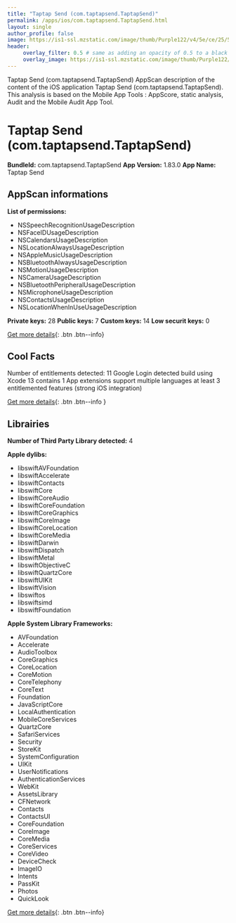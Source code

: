 ```yaml
---
title: "Taptap Send (com.taptapsend.TaptapSend)"
permalink: /apps/ios/com.taptapsend.TaptapSend.html
layout: single
author_profile: false
image: https://is1-ssl.mzstatic.com/image/thumb/Purple122/v4/5e/ce/25/5ece2572-3373-6b84-e1e0-7fccd7e1a1cc/AppIcon-0-0-1x_U007emarketing-0-0-0-5-0-0-sRGB-0-0-0-GLES2_U002c0-512MB-85-220-0-0.png/512x512bb.jpg
header: 
     overlay_filter: 0.5 # same as adding an opacity of 0.5 to a black background
     overlay_image: https://is1-ssl.mzstatic.com/image/thumb/Purple122/v4/5e/ce/25/5ece2572-3373-6b84-e1e0-7fccd7e1a1cc/AppIcon-0-0-1x_U007emarketing-0-0-0-5-0-0-sRGB-0-0-0-GLES2_U002c0-512MB-85-220-0-0.png/512x512bb.jpg
---
```

Taptap Send (com.taptapsend.TaptapSend) AppScan description of the content of the iOS application Taptap Send (com.taptapsend.TaptapSend). This analysis is based on the Mobile App Tools : AppScore, static analysis, Audit and the Mobile Audit App Tool.

# Taptap Send (com.taptapsend.TaptapSend)

**BundleId:** com.taptapsend.TaptapSend
**App Version:** 1.83.0
**App Name:** Taptap Send


## AppScan informations 

**List of permissions:** 
- NSSpeechRecognitionUsageDescription
- NSFaceIDUsageDescription
- NSCalendarsUsageDescription
- NSLocationAlwaysUsageDescription
- NSAppleMusicUsageDescription
- NSBluetoothAlwaysUsageDescription
- NSMotionUsageDescription
- NSCameraUsageDescription
- NSBluetoothPeripheralUsageDescription
- NSMicrophoneUsageDescription
- NSContactsUsageDescription
- NSLocationWhenInUseUsageDescription
  
  
**Private keys:** 28
**Public keys:** 7
**Custom keys:** 14
**Low securit keys:** 0
  
[Get more details](/pricing.html){: .btn .btn--info}

## Cool Facts

Number of entitlements detected: 11
Google Login detected
build using Xcode 13
contains 1 App extensions
support multiple languages
at least 3 entitlemented features (strong iOS integration)
  
[Get more details](/pricing.html){: .btn .btn--info }

## Librairies 
**Number of Third Party Library detected:** 4


**Apple dylibs:**
- libswiftAVFoundation
- libswiftAccelerate
- libswiftContacts
- libswiftCore
- libswiftCoreAudio
- libswiftCoreFoundation
- libswiftCoreGraphics
- libswiftCoreImage
- libswiftCoreLocation
- libswiftCoreMedia
- libswiftDarwin
- libswiftDispatch
- libswiftMetal
- libswiftObjectiveC
- libswiftQuartzCore
- libswiftUIKit
- libswiftVision
- libswiftos
- libswiftsimd
- libswiftFoundation


**Apple System Library Frameworks:**
- AVFoundation
- Accelerate
- AudioToolbox
- CoreGraphics
- CoreLocation
- CoreMotion
- CoreTelephony
- CoreText
- Foundation
- JavaScriptCore
- LocalAuthentication
- MobileCoreServices
- QuartzCore
- SafariServices
- Security
- StoreKit
- SystemConfiguration
- UIKit
- UserNotifications
- AuthenticationServices
- WebKit
- AssetsLibrary
- CFNetwork
- Contacts
- ContactsUI
- CoreFoundation
- CoreImage
- CoreMedia
- CoreServices
- CoreVideo
- DeviceCheck
- ImageIO
- Intents
- PassKit
- Photos
- QuickLook


  
[Get more details](/pricing.html){: .btn .btn--info}

